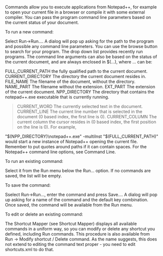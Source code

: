 Commands allow you to execute applications from Notepad++, for example to open your current file in a browser or compile it with some external compiler. You can pass the program command line parameters based on the current status of your document.



 

To run a new command:

Select Run->Run.... A dialog will pop up asking for the path to the program and possible any command line parameters. You can use the browse button to search for your program. The drop down list provides recently run programs. The command line arguments can also be based on the status of the current document, and are always enclosed in $(...), where … can be:

FULL_CURRENT_PATH
the fully qualified path to the current document.
CURRENT_DIRECTORY
The directory the current document resides in.
FILE_NAME
The filename of the document, without the directory.
NAME_PART
The filename without the extension.
EXT_PART
The extension of the current document.
NPP_DIRECTORY
The directory that contains the notepad++.exe executable that is currently running.
>CURRENT_WORD
The currently selected text in the document.
CURRENT_LINE
The current line number that is selected in the document (0 based index, the first line is 0).
CURRENT_COLUMN
The current column the cursor resides in (0 based index, the first position on the line is 0).
For example,


"$(NPP_DIRECTORY)\notepad++.exe" -multiInst "$(FULL_CURRENT_PATH)"
would start a new instance of Notepad++ opening the current file. Remember to put quotes around paths if it can contain spaces. For the Notepad++ command line options, see Command Line.

 

To run an existing command:

Select it from the Run menu below the Run... option. If no commands are saved, the list will be empty.



 

 

To save the command:

Sselect Run->Run..., enter the command and press Save.... A dialog will pop up asking for a name of the command and the default key combination. Once saved, the command will be available from the Run menu.

 

To edit or delete an existing command:

The Shortcut Mapper (see Shortcut Mapper) displays all available commands in a uniform way, so you can modify or delete any shortcut you defined, including Run commands. This procedure is also available from Run -> Modify shortcut / Delete command. As the name suggests, this does not extend to editing the command text proper - you need to edit shortcuts.xml to do that.
